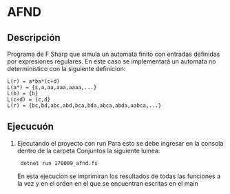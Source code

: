 # AFND

## Descripción

Programa de F Sharp que simula un automata finito con entradas definidas por expresiones regulares.
En este caso se implementará un automata no deterministico con la siguiente definicion:

    L(r) = a*ba*(c+d)
    L(a*) = {ε,a,aa,aaa,aaaa,...}
    L(b) = {b}
    L(c+d) = {c,d}
    L(r) = {bc,bd,abc,abd,bca,bda,abca,abda,aabca,...}

## Ejecucuón


1. Ejecutando el proyecto con run
    Para esto se debe ingresar en la consola dentro de la carpeta Conjuntos la siguiente luinea:

        dotnet run 170009_afnd.fs

    En esta ejecucion se imprimiran los resultados de todas las funciones a la vez y en el orden en el que se encuentran escritas en el main
